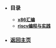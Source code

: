 <!-- 导航栏 -->

* ### 目录

    * [<b>x86汇编</b>](/blog/study/x86汇编/1_8086CPU的设计.md)
    * [<b>riscv编程与实践</b>](/blog/study/riscv编程与实践/1_实验环境搭建.md)

* ### <a href="/#/">返回主页</a>